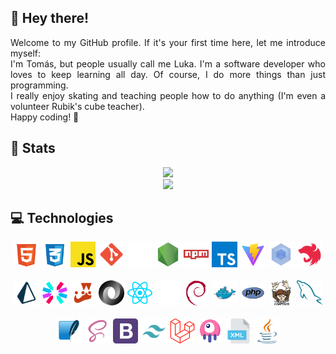 <div align="justify">
    <h2>🦀 Hey there!</h2>
    Welcome to my GitHub profile. If it's your first time here, let me introduce myself:
    <br>
    I'm Tomás, but people usually call me Luka. I'm a software developer who loves to keep learning all day. Of course, I do more things than just programming.
    <br>
    I really enjoy skating and teaching people how to do anything (I'm even a volunteer Rubik's cube teacher).
    <br>
    Happy coding! 🦎
    <br>
    <h2>🐞 Stats</h2>
    <div align="center">
        <img src="https://github-readme-stats.vercel.app/api?username=lukalakuka&show_icons=true&title_color=bf0020&hide_border=true&bg_color=0d1117&icon_color=bf0020&text_color=ffffff">
        <br>
        <img src="https://github-readme-stats.vercel.app/api/top-langs/?username=lukalakuka&show_icons=true&title_color=bf0020&hide_border=true&bg_color=0d1117&icon_color=bf0020&text_color=f8f2f2&layout=pie">
    </div>
    <h2>💻 Technologies</h2>
    <div style="display: flex; justify-content: center; align-items: center; gap: 5px; flex-wrap: wrap;" align="center">
        <img src="./assets/technologies/html.svg" style="width: 8%; margin-bottom: 1rem;" title="HTML 5"/>
        <img src="./assets/technologies/css.svg" style="width: 8%; margin-bottom: 1rem;" title="CSS 3"/>
        <img src="./assets/technologies/javascript.svg" style="width: 8%; margin-bottom: 1rem;" title="JavaScript"/>
        <img src="./assets/technologies/git.svg" style="width: 8%; margin-bottom: 1rem;" title="git"/>
        <img src="./assets/technologies/github.svg" style="width: 8%; margin-bottom: 1rem;" title="GitHub"/>
        <img src="./assets/technologies/node.svg" style="width: 8%; margin-bottom: 1rem;" title="NodeJS"/>
        <img src="./assets/technologies/npm.svg" style="width: 8%; margin-bottom: 1rem;" title="Node Package Modules"/>
        <img src="./assets/technologies/typescript.svg" style="width: 8%; margin-bottom: 1rem;" title="TypeScript"/>
        <img src="./assets/technologies/vite.svg" style="width: 8%; margin-bottom: 1rem;" title="Vite"/>
        <img src="./assets/technologies/webpack.svg" style="width: 8%; margin-bottom: 1rem;" title="Webpack"/>
        <img src="./assets/technologies/nestjs.svg" style="width: 8%; margin-bottom: 1rem;" title="NestJS"/>
        <img src="./assets/technologies/prisma.svg" style="width: 8%; margin-bottom: 1rem;" title="Prisma ORM"/>
        <img src="./assets/technologies/jwt.svg" style="width: 8%; margin-bottom: 1rem;" title="JWT"/>
        <img src="./assets/technologies/jest.svg" style="width: 8%; margin-bottom: 1rem;" title="Jest"/>
        <img src="./assets/technologies/json.svg" style="width: 8%; margin-bottom: 1rem;" title="json"/>
        <img src="./assets/technologies/react.svg" style="width: 8%; margin-bottom: 1rem;" title="ReactJS"/>
        <img src="./assets/technologies/next.svg" style="width: 8%; margin-bottom: 1rem;" title="NextJS"/>
        <img src="./assets/technologies/debian.svg" style="width: 8%; margin-bottom: 1rem;" title="Debian & Ubuntu"/>
        <img src="./assets/technologies/docker.svg" style="width: 8%; margin-bottom: 1rem;" title="Docker"/>
        <img src="./assets/technologies/php.svg" style="width: 8%; margin-bottom: 1rem;" title="PHP"/>
        <img src="./assets/technologies/composer.svg" style="width: 8%; margin-bottom: 1rem;" title="Composer"/>
        <img src="./assets/technologies/mysql.svg" style="width: 8%; margin-bottom: 1rem;" title="MySQL"/>
        <img src="./assets/technologies/sqlite.svg" style="width: 8%; margin-bottom: 1rem;" title="SQLite"/>
        <img src="./assets/technologies/sass.svg" style="width: 8%; margin-bottom: 1rem;" title="Sass"/>
        <img src="./assets/technologies/bootstrap.svg" style="width: 8%; margin-bottom: 1rem;" title="Bootstrap 5"/>
        <img src="./assets/technologies/tailwind.svg" style="width: 8%; margin-bottom: 1rem;" title="Tailwind CSS"/>
        <img src="./assets/technologies/laravel.svg" style="width: 8%; margin-bottom: 1rem;" title="Laravel"/>
        <img src="./assets/technologies/livewire.svg" style="width: 8%; margin-bottom: 1rem;" title="Livewire"/>
        <img src="./assets/technologies/xml.svg" style="width: 8%; margin-bottom: 1rem;" title="XML"/>
        <img src="./assets/technologies/java.svg" style="width: 8%; margin-bottom: 1rem;" title="Java"/>
    </div>
</div>
